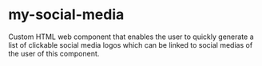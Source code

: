 # my-social-media
Custom HTML web component that enables the user to quickly generate a list of clickable social media logos which can be linked to social medias of the user of this component.
